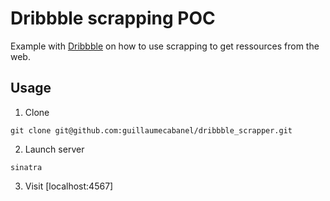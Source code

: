 # Dribbble scrapping POC

Example with [Dribbble](https://dribbble.com) on how to use scrapping to get ressources from the web.

## Usage
1. Clone
```
git clone git@github.com:guillaumecabanel/dribbble_scrapper.git
```

2. Launch server
```
sinatra
```

3. Visit [localhost:4567]
